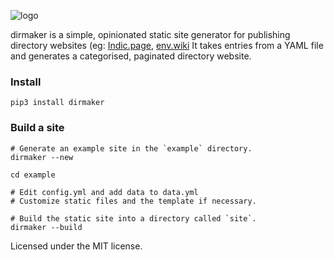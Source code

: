 ![logo](https://user-images.githubusercontent.com/547147/109163952-e4610100-779f-11eb-9aa6-2236f06d3022.png)

dirmaker is a simple, opinionated static site generator for publishing directory websites (eg: [Indic.page](https://indic.page), [env.wiki](https://env.wiki/directory) It takes entries from a YAML file and generates a categorised, paginated directory website.

### Install 
`pip3 install dirmaker`

### Build a site
```shell
# Generate an example site in the `example` directory.
dirmaker --new

cd example

# Edit config.yml and add data to data.yml
# Customize static files and the template if necessary.

# Build the static site into a directory called `site`.
dirmaker --build
```

Licensed under the MIT license.
